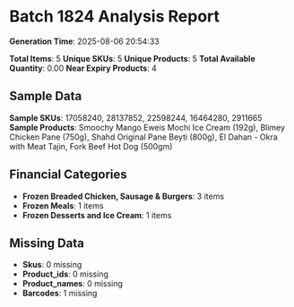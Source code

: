 # Batch 1824 Analysis Report

**Generation Time**: 2025-08-06 20:54:33

**Total Items**: 5
**Unique SKUs**: 5
**Unique Products**: 5
**Total Available Quantity**: 0.00
**Near Expiry Products**: 4

## Sample Data
**Sample SKUs**: 17058240, 28137852, 22598244, 16464280, 2911665
**Sample Products**: Smoochy Mango Eweis Mochi Ice Cream (192g), Blimey Chicken Pane (750g), Shahd Original Pane Beyti (800g), El Dahan - Okra with Meat Tajin, Fork Beef Hot Dog (500gm)

## Financial Categories
- **Frozen Breaded Chicken, Sausage & Burgers**: 3 items
- **Frozen Meals**: 1 items
- **Frozen Desserts and Ice Cream**: 1 items

## Missing Data
- **Skus**: 0 missing
- **Product_ids**: 0 missing
- **Product_names**: 0 missing
- **Barcodes**: 1 missing
